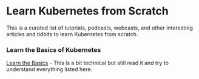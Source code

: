 # Learn Kubernetes from Scratch
This ia a curated list of tutorials, podcasts, webcasts, and other interesting articles and tidbits to learn Kubernetes from scratch.

### Learn the Basics of Kubernetes
[Learn the Basics](https://kubernetes.io/docs/tutorials/kubernetes-basics/) - This is a bit technical but still read it and try to understand everything listed here.

